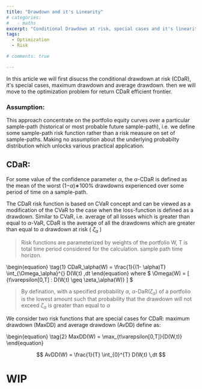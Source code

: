 ```yaml
---
title: "Drawdown and it's Linearity"
# categories:
#   - maths
excerpt: "Conditional Drawdown at risk, special cases and it's linearity using auxiliary variable " 
tags:
  - Optimization 
  - Risk

# comments: true

--- 
```

<!-- [![Open In Colab](https://colab.research.google.com/assets/colab-badge.svg)](https://colab.research.google.com/drive/1OonMdRn8GxvdiRFQ17sm2d0qyiLISxyS?usp=sharing) -->

In this article we will first disucss the conditional drawdown at risk (CDaR), it's special cases, maximum drawdown and average drawdown. then we will move to the optimization problem for return CDaR efficient frontier. 

### Assumption:
This approach concentrate on the portfolio equity curves over a particular sample-path (historical or most probable future sample-path), i.e. we define some sample-path risk function rather than a risk measure on set of sample-paths. Making no assumption about the underlying probabilty distribution which unlocks various practical application.

## CDaR:
For some value of the confidence parameter $\alpha$, the $\alpha$-CDaR is defined as the mean of the worst (1−$\alpha$)∗100% drawdowns experienced over some period of time on a sample-path. <br/>

The CDaR risk function is based on CVaR concept and can be viewed as a modification of the CVaR to the case when the loss-function is defined as a drawdown. Similar to CVaR, i.e. average of all losses which is greater than equal to $\alpha$-VaR, CDaR is the average of all the drawdowns which are greater than equal to $\alpha$ drawdown at risk ( $\zeta_\alpha$ ) <br/>

> Risk functions are parameterized by weights of the portfolio W, T is total time period considered for the calculation. sample path time horizon. 

\begin{equation}
\tag{1}
CDaR_\alpha(W) = \frac{1}{(1- \alpha)T} \int_{\Omega_\alpha}^{} D(W,t) \,dt
\end{equation}
where $ \Omega(W) = [ {t\varepsilon[0,T] : D(W,t) \geq \zeta_\alpha(W)} ] $




> By defination, with a specified probability $\alpha$, $\alpha$-DaR($\zeta_\alpha$) of a portfolio is the lowest amount such that probability that the drawdown will not exceed $\zeta_\alpha$ is greater than equal to $\alpha$   

We consider two risk functions that are special cases for CDaR: maximum drawdown (MaxDD) and average drawdown (AvDD) define as: 

\begin{equation}
\tag{2}
MaxDD(W) = \max_{t\varepsilon[0,T]}{D(W,t)}
\end{equation}

$$ AvDD(W) = \frac{1}{T} \int_{0}^{T} D(W,t) \,dt $$

# WIP
